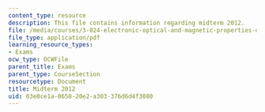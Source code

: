 ```yaml
---
content_type: resource
description: This file contains information regarding midterm 2012.
file: /media/courses/3-024-electronic-optical-and-magnetic-properties-of-materials-spring-2013/03e0ce1a065820e2a303376d6d4f3080_MIT3_024S13_midterm2012.pdf
file_type: application/pdf
learning_resource_types:
- Exams
ocw_type: OCWFile
parent_title: Exams
parent_type: CourseSection
resourcetype: Document
title: Midterm 2012
uid: 03e0ce1a-0658-20e2-a303-376d6d4f3080
---
```

